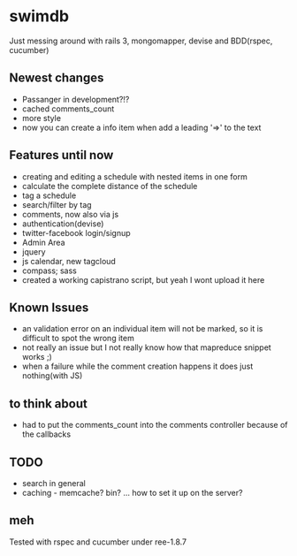 swimdb
======

Just messing around with rails 3, mongomapper, devise and BDD(rspec, cucumber)

Newest changes
--------------

- Passanger in development?!?
- cached comments_count
- more style
- now you can create a info item when add a leading '=>' to the text

Features until now
------------------

- creating and editing a schedule with nested items in one form
- calculate the complete distance of the schedule
- tag a schedule
- search/filter by tag
- comments, now also via js
- authentication(devise)
- twitter-facebook login/signup
- Admin Area
- jquery
- js calendar, new tagcloud
- compass; sass
- created a working capistrano script, but yeah I wont upload it here



Known Issues
------------

- an validation error on an individual item will not be marked, so it is difficult to spot the wrong item
- not really an issue but I not really know how that mapreduce snippet works ;)
- when a failure while the comment creation happens it does just nothing(with JS)


to think about
--------------

- had to put the comments_count into the comments controller because of the callbacks

TODO
----

- search in general
- caching - memcache? bin? ... how to set it up on the server?

meh
---

Tested with rspec and cucumber under ree-1.8.7


